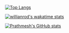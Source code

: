 [![Top Langs](https://github-readme-stats.vercel.app/api/top-langs/?username=pra15mesh)](https://github.com/anuraghazra/github-readme-stats)


[![willianrod's wakatime stats](https://github-readme-stats.vercel.app/api/wakatime?username=pra15mesh)](https://github.com/anuraghazra/github-readme-stats)


[![Prathmesh's GitHub stats](https://github-readme-stats.vercel.app/api?username=pra15mesh&show_icons=true)](https://github.com/pra15mesh)
